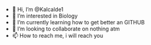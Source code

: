 - 👋 Hi, I’m @Kalcalde1
- 👀 I’m interested in Biology 
- 🌱 I’m currently learning how to get better an GITHUB
- 💞️ I’m looking to collaborate on nothing atm 
- 📫 How to reach me, i will reach you 

<!---
Kalcalde1/Kalcalde1 is a ✨ special ✨ repository because its `README.md` (this file) appears on your GitHub profile.
You can click the Preview link to take a look at your changes.
--->
